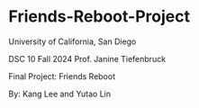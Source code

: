 # Friends-Reboot-Project

University of California, San Diego

DSC 10 Fall 2024 Prof. Janine Tiefenbruck

Final Project: Friends Reboot

By: Kang Lee and Yutao Lin
